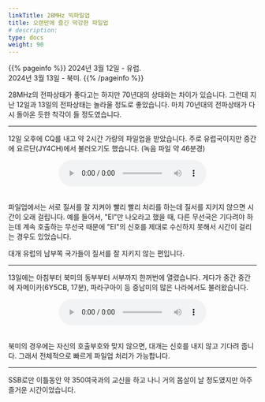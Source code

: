```yaml
---
linkTitle: 28MHz 빅파일업
title: 오랜만에 즐긴 막강한 파일업
# description:
type: docs
weight: 90
---
```


{{% pageinfo %}}
2024년 3월 12일 - 유럽.<br>
2024년 3월 13일 - 북미.
{{% /pageinfo %}}

28MHz의 전파상태가 좋다고는 하지만 70년대의 상태와는 차이가 있습니다. 그런데 지난 12일과 13일의 전파상태는 놀라울 정도로 좋았습니다. 마치 70년대의 전파상태가 다시 돌아온 듯한 착각이 들 정도였습니다.

--------------------------------

12일 오후에 CQ를 내고 약 2시간 가량의 파일업을 받았습니다. 주로 유럽국이지만 중간에 요르단(JY4CH)에서 불러오기도 했습니다. (녹음 파일 약 46분경)

<center><audio src="https://blog.kakaocdn.net/dn/ItviI/btsFQfhPY6o/4jwvCDlv64ymgofemLYIuK/tfile.mp3" controls="controls"></audio></center><br>

파일업에서는 서로 질서를 잘 지켜야 빨리 빨리 처리를 하는데 질서를 지키지 않으면 시간이 오래 걸립니다. 예를 들어서, "EI"만 나오라고 했을 때, 다른 무선국은 기다려야 하는데 계속 호출하는 무선국 때문에 "EI"의 신호를 제대로 수신하지 못해서 시간이 걸리는 경우도 있었습니다.

대개 유럽의 남부쪽 국가들이 질서를 잘 지키지 않는 편입니다.

-----------------------------------

13일에는 아침부터 북미의 동부부터 서부까지 한꺼번에 열렸습니다. 게다가 중간 중간에 자메이카(6Y5CB, 17분), 파라구아이 등 중남미의 많은 나라에서도 불러왔습니다.

<center><audio src="https://blog.kakaocdn.net/dn/eWweoH/btsFP3aUr4t/cqcKfdm5bGXrftLxdu97m1/tfile.mp3" controls="controls"></audio></center><br>

북미의 경우에는 자신의 호출부호와 맞지 않으면, 대개는 신호를 내지 않고 기다려 줍니다. 그래서 전체적으로 빠르게 파일업 처리가 가능합니다.

---------------------------------------

SSB로만 이틀동안 약 350여국과의 교신을 하고 나니 거의 몸살이 날 정도였지만 아주 즐거운 시간이었습니다.



<br><br>
